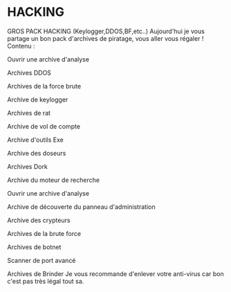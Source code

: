 # HACKING
GROS PACK HACKING (Keylogger,DDOS,BF,etc..)
Aujourd'hui je vous partage un bon pack d'archives de piratage, vous aller vous régaler !
Contenu :

Ouvrir une archive d'analyse

Archives DDOS

Archives de la force brute

Archive de keylogger

Archives de rat

Archive de vol de compte

Archive d'outils Exe

Archive des doseurs

Archives Dork

Archive du moteur de recherche

Ouvrir une archive d'analyse

Archive de découverte du panneau d'administration

Archive des crypteurs

Archives de la brute force

Archives de botnet

Scanner de port avancé

Archives de Brinder
Je vous recommande d'enlever votre anti-virus car bon c'est pas très légal tout sa.
